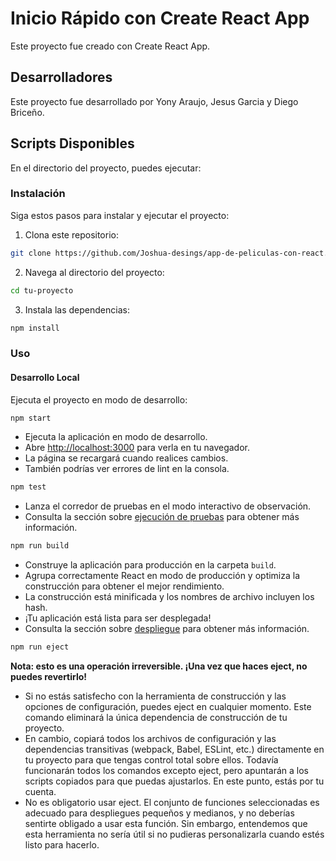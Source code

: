 # Inicio Rápido con Create React App

Este proyecto fue creado con Create React App.

## Desarrolladores
Este proyecto fue desarrollado por Yony Araujo, Jesus Garcia y Diego Briceño.

## Scripts Disponibles
En el directorio del proyecto, puedes ejecutar:

### Instalación
Siga estos pasos para instalar y ejecutar el proyecto:

1. Clona este repositorio:

```bash
git clone https://github.com/Joshua-desings/app-de-peliculas-con-react.git
```

2. Navega al directorio del proyecto:

```bash
cd tu-proyecto
```

3. Instala las dependencias:

```bash
npm install
```

### Uso

#### Desarrollo Local
Ejecuta el proyecto en modo de desarrollo:

```bash
npm start
```

- Ejecuta la aplicación en modo de desarrollo.
- Abre [http://localhost:3000](http://localhost:3000) para verla en tu navegador.
- La página se recargará cuando realices cambios.
- También podrías ver errores de lint en la consola.

```bash
npm test
```

- Lanza el corredor de pruebas en el modo interactivo de observación.
- Consulta la sección sobre [ejecución de pruebas](https://facebook.github.io/create-react-app/docs/running-tests) para obtener más información.

```bash
npm run build
```

- Construye la aplicación para producción en la carpeta `build`.
- Agrupa correctamente React en modo de producción y optimiza la construcción para obtener el mejor rendimiento.
- La construcción está minificada y los nombres de archivo incluyen los hash.
- ¡Tu aplicación está lista para ser desplegada!
- Consulta la sección sobre [despliegue](https://facebook.github.io/create-react-app/docs/deployment) para obtener más información.

```bash
npm run eject
```

**Nota: esto es una operación irreversible. ¡Una vez que haces eject, no puedes revertirlo!**

- Si no estás satisfecho con la herramienta de construcción y las opciones de configuración, puedes eject en cualquier momento. Este comando eliminará la única dependencia de construcción de tu proyecto.
- En cambio, copiará todos los archivos de configuración y las dependencias transitivas (webpack, Babel, ESLint, etc.) directamente en tu proyecto para que tengas control total sobre ellos. Todavía funcionarán todos los comandos excepto eject, pero apuntarán a los scripts copiados para que puedas ajustarlos. En este punto, estás por tu cuenta.
- No es obligatorio usar eject. El conjunto de funciones seleccionadas es adecuado para despliegues pequeños y medianos, y no deberías sentirte obligado a usar esta función. Sin embargo, entendemos que esta herramienta no sería útil si no pudieras personalizarla cuando estés listo para hacerlo.